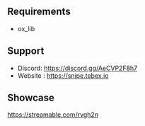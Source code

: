 ## Requirements

- ox_lib

## Support

- Discord: https://discord.gg/AeCVP2F8h7
- Website : https://snipe.tebex.io

## Showcase

https://streamable.com/rvgh2n